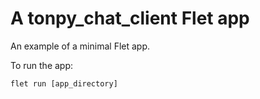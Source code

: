 # A tonpy_chat_client Flet app

An example of a minimal Flet app.

To run the app:

```
flet run [app_directory]
```